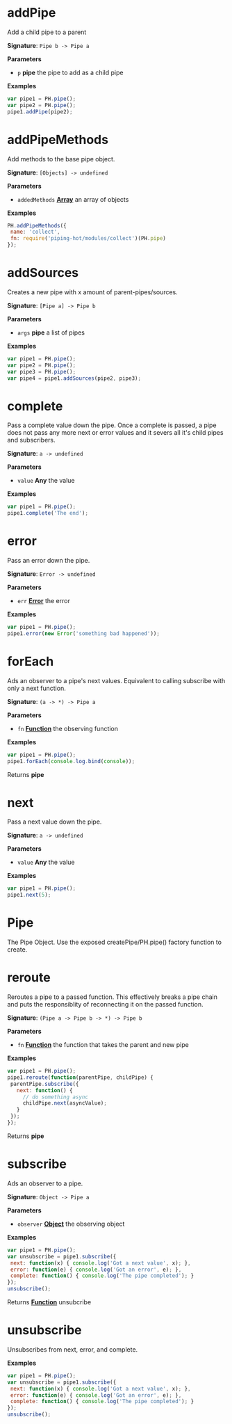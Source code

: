 # addPipe

Add a child pipe to a parent

**Signature**: `Pipe b -> Pipe a`

**Parameters**

-   `p` **pipe** the pipe to add as a child pipe

**Examples**

```javascript
var pipe1 = PH.pipe();
var pipe2 = PH.pipe();
pipe1.addPipe(pipe2);
```

# addPipeMethods

Add methods to the base pipe object.

**Signature**: `[Objects] -> undefined`

**Parameters**

-   `addedMethods` **[Array](https://developer.mozilla.org/en-US/docs/Web/JavaScript/Reference/Global_Objects/Array)** an array of objects

**Examples**

```javascript
PH.addPipeMethods({
 name: 'collect',
 fn: require('piping-hot/modules/collect')(PH.pipe)
});
```

# addSources

Creates a new pipe with x amount of parent-pipes/sources.

**Signature**: `[Pipe a] -> Pipe b`

**Parameters**

-   `args` **pipe** a list of pipes

**Examples**

```javascript
var pipe1 = PH.pipe();
var pipe2 = PH.pipe();
var pipe3 = PH.pipe();
var pipe4 = pipe1.addSources(pipe2, pipe3);
```

# complete

Pass a complete value down the pipe.
Once a complete is passed, a pipe does not pass any more
next or error values and it severs all it's child pipes
and subscribers.

**Signature**: `a -> undefined`

**Parameters**

-   `value` **Any** the value

**Examples**

```javascript
var pipe1 = PH.pipe();
pipe1.complete('The end');
```

# error

Pass an error down the pipe.

**Signature**: `Error -> undefined`

**Parameters**

-   `err` **[Error](https://developer.mozilla.org/en-US/docs/Web/JavaScript/Reference/Global_Objects/Error)** the error

**Examples**

```javascript
var pipe1 = PH.pipe();
pipe1.error(new Error('something bad happened'));
```

# forEach

Ads an observer to a pipe's next values.
Equivalent to calling subscribe with only a next function.

**Signature**: `(a -> *) -> Pipe a`

**Parameters**

-   `fn` **[Function](https://developer.mozilla.org/en-US/docs/Web/JavaScript/Reference/Statements/function)** the observing function

**Examples**

```javascript
var pipe1 = PH.pipe();
pipe1.forEach(console.log.bind(console));
```

Returns **pipe** 

# next

Pass a next value down the pipe.

**Signature**: `a -> undefined`

**Parameters**

-   `value` **Any** the value

**Examples**

```javascript
var pipe1 = PH.pipe();
pipe1.next(5);
```

# Pipe

The Pipe Object. Use the exposed createPipe/PH.pipe() factory function to create.

# reroute

Reroutes a pipe to a passed function.
This effectively breaks a pipe chain
and puts the responsiblity of reconnecting it
on the passed function.

**Signature**: `(Pipe a -> Pipe b -> *) -> Pipe b`

**Parameters**

-   `fn` **[Function](https://developer.mozilla.org/en-US/docs/Web/JavaScript/Reference/Statements/function)** the function that takes the parent and new pipe

**Examples**

```javascript
var pipe1 = PH.pipe();
pipe1.reroute(function(parentPipe, childPipe) {
 parentPipe.subscribe({
   next: function() {
     // do something async
     childPipe.next(asyncValue);
   }
 });
});
```

Returns **pipe** 

# subscribe

Ads an observer to a pipe.

**Signature**: `Object -> Pipe a`

**Parameters**

-   `observer` **[Object](https://developer.mozilla.org/en-US/docs/Web/JavaScript/Reference/Global_Objects/Object)** the observing object

**Examples**

```javascript
var pipe1 = PH.pipe();
var unsubscribe = pipe1.subscribe({
 next: function(x) { console.log('Got a next value', x); },
 error: function(e) { console.log('Got an error', e); },
 complete: function() { console.log('The pipe completed'); }
});
unsubscribe();
```

Returns **[Function](https://developer.mozilla.org/en-US/docs/Web/JavaScript/Reference/Statements/function)** unsubcribe

# unsubscribe

Unsubscribes from next, error, and complete.

**Examples**

```javascript
var pipe1 = PH.pipe();
var unsubscribe = pipe1.subscribe({
 next: function(x) { console.log('Got a next value', x); },
 error: function(e) { console.log('Got an error', e); },
 complete: function() { console.log('The pipe completed'); }
});
unsubscribe();
```
